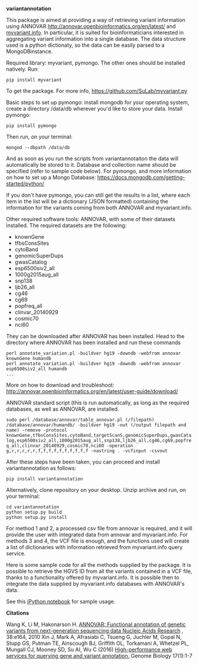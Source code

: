 **variantannotation**

This package is aimed at providing a way of retrieving variant information using ANNOVAR http://annovar.openbioinformatics.org/en/latest/ and [myvariant.info](http://myvariant.info/). In particular, it is suited for bioinformaticians interested in aggregating variant information into a single database. The data structure used is a python dictionaty, so the data can be easily parsed to a MongoDBinstance.

Required library: myvariant, pymongo. The other ones should be installed natively. Run:

```pip install myvariant```

To get the package. For more info, https://github.com/SuLab/myvariant.py

Basic steps to set up pymongo: install mongodb for your operating system, create a directory /data/db wherever you'd like to store your data.
Install pymongo:

```pip install pymongo```

Then run, on your terminal:

```mongod --dbpath /data/db```

And as soon as you run the scripts from variantannotaiton the data will automatically be stored to it. Database and collection name should be specified (refer to sample code below).
For pymongo, and more information on how to set up a Mongo Database: https://docs.mongodb.com/getting-started/python/

If you don't have pymongo, you can still get the results in a list, where each item in the list will be a dictionary (JSON formatted) containing the information for the variants coming from both ANNOVAR and myvariant.info.

Other required software tools: ANNOVAR, with some of their datasets installed. The required datasets are the following:

- knownGene
- tfbsConsSites
- cytoBand
- genomicSuperDups
- gwasCatalog
- esp6500siv2_all
- 1000g2015aug_all
- snp138
- ljb26_all
- cg46
- cg69
- popfreq_all
- clinvar_20140929
- cosmic70
- nci60

They can be downloaded after ANNOVAR has been installed. Head to the directory where ANNOVAR has been installed and run these commands


```
perl annotate_variation.pl -buildver hg19 -downdb -webfrom annovar knownGene humandb
perl annotate_variation.pl -buildver hg19 -downdb -webfrom annovar esp6500siv2_all humandb
...
```

More on how to download and troubleshoot: http://annovar.openbioinformatics.org/en/latest/user-guide/download/

ANNOVAR standard script (this is run automatically, as long as the required databases, as well as ANNOVAR, are installed.

```sudo perl /database/annovar/table_annovar.pl (/filepath) /database/annovar/humandb/ -buildver hg19 -out (/output filepath and name) -remove -protocol knownGene,tfbsConsSites,cytoBand,targetScanS,genomicSuperDups,gwasCatalog,esp6500siv2_all,1000g2015aug_all,snp138,ljb26_all,cg46,cg69,popfreq_all,clinvar_20140929,cosmic70,nci60 -operation g,r,r,r,r,r,f,f,f,f,f,f,f,f,f,f -nastring . -vcfinput -csvout```

After these steps have been taken, you can proceed and install variantannotation as follows:

```pip install variantannotation```

Alternatively, clone repository on your desktop. Unzip archive and run, on your terminal:


```
cd variantannotation
python setup.py build
python setup.py install
```
For method 1 and 2, a processed csv file from annovar is required, and it will provide the user with integrated data from annovar and myvariant.info. For methods 3 and 4, the VCF file is enough, and the functions used will create a list of dictionaries with information retrieved from myvariant.info query service.

Here is some sample code for all the methods supplied by the package. It is possible to retrieve the HGVS ID from all the variants contained in a VCF file, thanks to a functionality offered by myvariant.info. It is possible then to integrate the data supplied by myvariant.info databases with ANNOVAR's data.

See this [iPython notebook](https://github.com/Mazzafish/VAPr/blob/master/variantannotation_sample_usage.ipynb) for sample usage.


**Citations**

Wang K, Li M, Hakonarson H. [ANNOVAR: Functional annotation of genetic variants from next-generation sequencing data Nucleic Acids Research](http://nar.oxfordjournals.org/content/38/16/e164) , 38:e164, 2010
Xin J, Mark A, Afrasiabi C, Tsueng G, Juchler M, Gopal N, Stupp GS, Putman TE, Ainscough BJ, Griffith OL, Torkamani A, Whetzel PL, Mungall CJ, Mooney SD, Su AI, Wu C (2016) [High-performance web services for querying gene and variant annotation.](https://genomebiology.biomedcentral.com/articles/10.1186/s13059-016-0953-9) Genome Biology 17(1):1-7